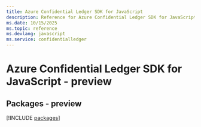 ```yaml
---
title: Azure Confidential Ledger SDK for JavaScript
description: Reference for Azure Confidential Ledger SDK for JavaScript
ms.date: 10/15/2025
ms.topic: reference
ms.devlang: javascript
ms.service: confidentialledger
---
```

# Azure Confidential Ledger SDK for JavaScript - preview
## Packages - preview
[!INCLUDE [packages](confidential-ledger-index.md)]